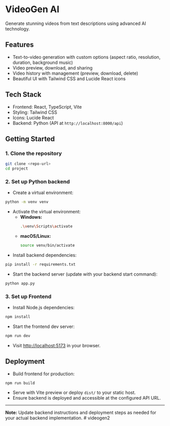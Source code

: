 # VideoGen AI

Generate stunning videos from text descriptions using advanced AI technology.

## Features
- Text-to-video generation with custom options (aspect ratio, resolution, duration, background music)
- Video preview, download, and sharing
- Video history with management (preview, download, delete)
- Beautiful UI with Tailwind CSS and Lucide React icons

## Tech Stack
- Frontend: React, TypeScript, Vite
- Styling: Tailwind CSS
- Icons: Lucide React
- Backend: Python (API at `http://localhost:8000/api`)

## Getting Started

### 1. Clone the repository
```sh
git clone <repo-url>
cd project
```

### 2. Set up Python backend
- Create a virtual environment:
```sh
python -m venv venv
```
- Activate the virtual environment:
  - **Windows:**
    ```sh
    .\venv\Scripts\activate
    ```
  - **macOS/Linux:**
    ```sh
    source venv/bin/activate
    ```
- Install backend dependencies:
```sh
pip install -r requirements.txt
```
- Start the backend server (update with your backend start command):
```sh
python app.py
```

### 3. Set up Frontend
- Install Node.js dependencies:
```sh
npm install
```
- Start the frontend dev server:
```sh
npm run dev
```
- Visit [http://localhost:5173](http://localhost:5173) in your browser.

## Deployment

- Build frontend for production:
```sh
npm run build
```
- Serve with Vite preview or deploy `dist/` to your static host.
- Ensure backend is deployed and accessible at the configured API URL.

---

**Note:** Update backend instructions and deployment steps as needed for your actual backend implementation.
#   v i d e o g e n 2  
 